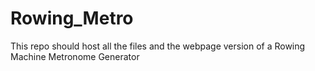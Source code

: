 # Rowing_Metro
This repo should host all the files and the webpage version of a Rowing Machine Metronome Generator
